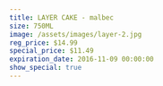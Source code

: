 ```yaml
---
title: LAYER CAKE - malbec
size: 750ML
image: /assets/images/layer-2.jpg
reg_price: $14.99
special_price: $11.49
expiration_date: 2016-11-09 00:00:00
show_special: true
---
```



